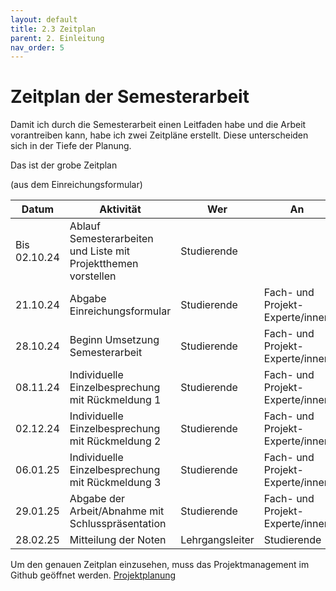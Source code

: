 ```yaml
---
layout: default
title: 2.3 Zeitplan
parent: 2. Einleitung
nav_order: 5
---
```


# Zeitplan der Semesterarbeit

Damit ich durch die Semesterarbeit einen Leitfaden habe und die Arbeit vorantreiben kann, habe ich zwei Zeitpläne erstellt. Diese unterscheiden sich in der Tiefe der Planung. 

Das ist der grobe Zeitplan

(aus dem Einreichungsformular)

| **Datum**           | **Aktivität**                                              | **Wer**         | **An**          |
| ------------------- | ---------------------------------------------------------- | --------------- | --------------- |
| Bis 02.10.24 | Ablauf Semesterarbeiten und Liste mit Projektthemen vorstellen           | Studierende     |                 |
| 21.10.24 | Abgabe Einreichungsformular | Studierende     | Fach- und Projekt-Experte/innen   |
| 28.10.24 | Beginn Umsetzung Semesterarbeit | Studierende | Fach- und Projekt-Experte/innen |
| 08.11.24 | Individuelle Einzelbesprechung mit Rückmeldung 1 | Studierende     | Fach- und Projekt-Experte/innen   |
| 02.12.24 | Individuelle Einzelbesprechung mit Rückmeldung 2 | Studierende     | Fach- und Projekt-Experte/innen  |
| 06.01.25 | Individuelle Einzelbesprechung mit Rückmeldung 3 | Studierende     | Fach- und Projekt-Experte/innen   |
| 29.01.25 | Abgabe der Arbeit/Abnahme mit Schlusspräsentation | Studierende | Fach- und Projekt-Experte/innen |
| 28.02.25 | Mitteilung der Noten | Lehrgangsleiter | Studierende     | 

Um den genauen Zeitplan einzusehen, muss das Projektmanagement im Github geöffnet werden. [Projektplanung](https://github.com/users/Bazzako/projects/6/views/2)